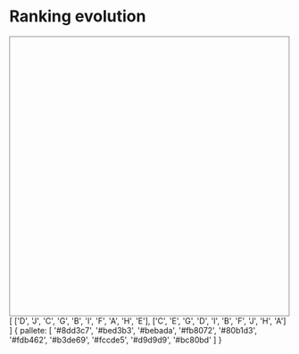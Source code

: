 # Ranking evolution

<g-composer id="ranking-evolution">
<svg
  viewBox="0 0 500 500"
  height="500"
  width="500"
  font-size="12"
  style="border: 1px solid rgb(128, 128, 128);"
>
  <defs g-for="(ranking, i) of data">
    <defs g-for="(player, n) of ranking">
      <circle
        r="12"
        stroke="gray"
        stroke-width="1"
        g-bind:fill="$.config.pallete[data[data.length - 1].indexOf(player)]"
        g-bind:cx="30 + (i * 450)"
        g-bind:cy="26 + (n * 50)"
      ></circle>
      <text
        text-anchor="middle"
        g-bind:x="30 + (i * 450)"
        g-bind:y="30 + (n * 50)"
        g-content="player"
      ></text>
    </defs>
  </defs>
    <defs g-for="(player, n) of data[0]">
      <path
        g-bind:d="$$.M(42, 26 + (n * 50)).L(468, 26 + (data[1].indexOf(data[0][n]) * 50))"
        g-bind:stroke="$.config.pallete[data[0].indexOf(player)]"
        stroke-width="1"
        fill="none"
      ></path>
  </defs>
</svg>
<g-script type="data">[
  ['D', 'J', 'C', 'G', 'B', 'I', 'F', 'A', 'H', 'E'],
  ['C', 'E', 'G', 'D', 'I', 'B', 'F', 'J', 'H', 'A']
]</g-script>
<g-script type="config">{
  pallete: [
    '#8dd3c7',
    '#bed3b3',
    '#bebada',
    '#fb8072',
    '#80b1d3',
    '#fdb462',
    '#b3de69',
    '#fccde5',
    '#d9d9d9',
    '#bc80bd'
  ]
}</g-script>
</g-composer>

<g-editor href="g-composer#ranking-evolution"></g-editor>